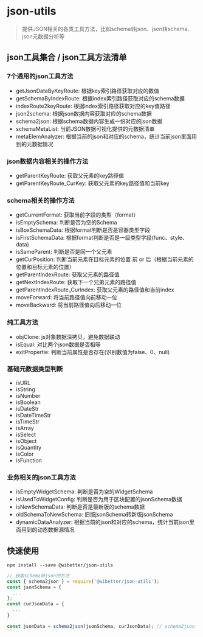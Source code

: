 # json-utils

> 提供JSON相关的各类工具方法，比如schema转json、json转schema、json元数据分析等

## json工具集合 / json工具方法清单

### 7个通用的json工具方法
- getJsonDataByKeyRoute: 根据key索引路径获取对应的数值
- getSchemaByIndexRoute: 根据index索引路径获取对应的schema数据
- indexRoute2keyRoute: 根据index索引路径获取对应的key值路径
- json2schema: 根据json数据内容获取对应的schema数据
- schema2json: 根据schema数据内容生成一份对应的json数据
- schemaMetaList: 当前JSON数据可视化提供的元数据清单
- metaElemAnalyzer: 根据当前的json和对应的schema，统计当前json里面用到的元数据情况

### json数据内容相关的操作方法
- getParentKeyRoute: 获取父元素的key路径值
- getParentKeyRoute_CurKey: 获取父元素的key路径值和当前key

### schema相关的操作方法
- getCurrentFormat: 获取当前字段的类型（format）
- isEmptySchema: 判断是否为空的Schema
- isBoxSchemaData: 根据format判断是否是容器类型字段
- isFirstSchemaData: 根据format判断是否是一级类型字段(func、style、data)
- isSameParent: 判断是否是同一个父元素
- getCurPosition: 判断当前元素在目标元素的位置 前 or 后（根据当前元素的位置和目标元素的位置）
- getParentIndexRoute: 获取父元素的路径值
- getNextIndexRoute: 获取下一个兄弟元素的路径值
- getParentIndexRoute_CurIndex: 获取父元素的路径值和当前index
- moveForward: 将当前路径值向前移动一位
- moveBackward: 将当前路径值向后移动一位

### 纯工具方法
- objClone: js对象数据深拷贝，避免数据联动
- isEqual: 对比两个json数据是否相等
- exitPropertie: 判断当前属性是否存在(识别数值为false、0、null)

### 基础元数据类型判断
- isURL
- isString
- isNumber
- isBoolean
- isDateStr
- isDateTimeStr
- isTimeStr
- isArray
- isSelect
- isObject
- isQuantity
- isColor
- isFunction

### 业务相关的json工具方法
- isEmptyWidgetSchema: 判断是否为空的WidgetSchema
- isUsedToWidgetConfig: 判断是否为用于区块配置的jsonSchema数据
- isNewSchemaData: 判断是否是最新版的schema数据
- oldSchemaToNewSchema: 旧版jsonSchema转新版jsonSchema
- dynamicDataAnalyzer: 根据当前的json和对应的schema，统计当前json里面用到的动态数据源情况

## 快速使用

```
npm install --save @wibetter/json-utils
```

```js
// 获取schema转json的方法
const { schema2json } = require('@wibetter/json-utils');
const jsonSchema = {
  ...
};
const curJsonData = {
  ...
}

const jsonData = schema2json(jsonSchema, curJsonData); // schema2json
``

